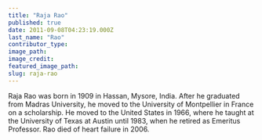 ```yaml
---
title: "Raja Rao"
published: true
date: 2011-09-08T04:23:19.000Z
last_name: "Rao"
contributor_type:
image_path:
image_credit:
featured_image_path:
slug: raja-rao
---
```


Raja Rao was born in 1909 in Hassan, Mysore, India. After he graduated from Madras University, he moved to the University of Montpellier in France on a scholarship. He moved to the United States in 1966, where he taught at the University of Texas at Austin until 1983, when he retired as Emeritus Professor. Rao died of heart failure in 2006.

